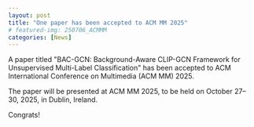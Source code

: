 ```yaml
---
layout: post
title: "One paper has been accepted to ACM MM 2025"
# featured-img: 250706_ACMMM
categories: [News]
---
```


A paper titled "BAC-GCN: Background-Aware CLIP-GCN Framework for Unsupervised Multi-Label Classification" has been accepted to ACM International Conference on Multimedia (ACM MM) 2025.

The paper will be presented at ACM MM 2025, to be held on October 27–30, 2025, in Dublin, Ireland.

Congrats!
